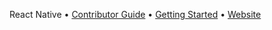 React Native • [Contributor Guide](https://github.com/facebook/react-native/blob/master/CONTRIBUTING.md) • [Getting Started](http://facebook.github.io/react-native/docs/getting-started) • [Website](https://facebook.github.com/react-native)